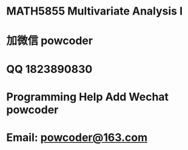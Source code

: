 # MATH5855 Multivariate Analysis I
# 加微信 powcoder

# QQ 1823890830

# Programming Help Add Wechat powcoder

# Email: powcoder@163.com

